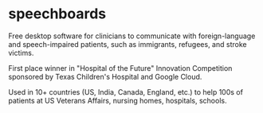 # speechboards

Free desktop software for clinicians to communicate with foreign-language and speech-impaired patients, such as immigrants, refugees, and stroke victims.

First place winner in "Hospital of the Future" Innovation Competition sponsored by Texas Children's Hospital and Google Cloud.

Used in 10+ countries (US, India, Canada, England, etc.) to help 100s of patients at US Veterans Affairs, nursing homes, hospitals, schools.
